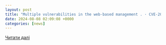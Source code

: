 ```yaml
---
layout: post
title: "Multiple vulnerabilities in the web-based management . · CVE-2024-20451 · GitHub Advisory Database · GitHub"
date: 2024-08-08 02:09:08 +0000
categories: [news]
---
```


[Читати далі](https://github.com/advisories/GHSA-3gj8-mpqg-gqrv)
